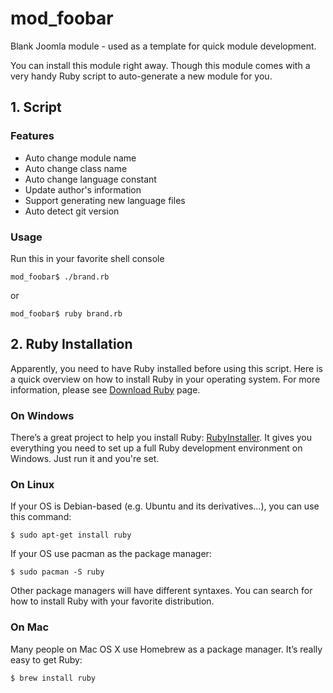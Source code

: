 mod_foobar
==========
Blank Joomla module - used as a template for quick module development.

You can install this module right away. Though this module comes with a very handy Ruby script to auto-generate a new module for you.

## 1. Script ##
### Features ###
* Auto change module name
* Auto change class name
* Auto change language constant
* Update author's information
* Support generating new language files
* Auto detect git version

### Usage ###

Run this in your favorite shell console

```
mod_foobar$ ./brand.rb
```

or

```
mod_foobar$ ruby brand.rb
```

## 2. Ruby Installation ##

Apparently, you need to have Ruby installed before using this script. Here is a quick overview on how to install Ruby in your operating system. For more information, please see [Download Ruby](https://www.ruby-lang.org/en/downloads/) page.
### On Windows ###
There’s a great project to help you install Ruby: [RubyInstaller](http://rubyinstaller.org/). It gives you everything you need to set up a full Ruby development environment on Windows. Just run it and you're set.

### On Linux ###
If your OS is Debian-based (e.g. Ubuntu and its derivatives...), you can use this command:

```
$ sudo apt-get install ruby
```

If your OS use pacman as the package manager:

```
$ sudo pacman -S ruby
```

Other package managers will have different syntaxes. You can search for how to install Ruby with your favorite distribution.

### On Mac ###
Many people on Mac OS X use Homebrew as a package manager. It’s really easy to get Ruby:


```
$ brew install ruby
```